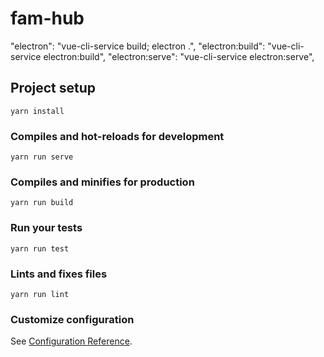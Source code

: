# fam-hub

"electron": "vue-cli-service build; electron .",
"electron:build": "vue-cli-service electron:build",
"electron:serve": "vue-cli-service electron:serve",

## Project setup

```
yarn install
```

### Compiles and hot-reloads for development

```
yarn run serve
```

### Compiles and minifies for production

```
yarn run build
```

### Run your tests

```
yarn run test
```

### Lints and fixes files

```
yarn run lint
```

### Customize configuration

See [Configuration Reference](https://cli.vuejs.org/config/).
